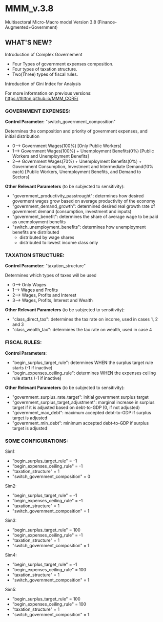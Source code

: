 # MMM_v.3.8
Multisectoral Micro-Macro model Version 3.8 (Finance-Augmented+Government)

## WHAT'S NEW?

Introduction of Complex Governement
* Four Types of government expenses composition.
* Four types of taxation structure.
* Two(Three) types of fiscal rules.

Introduction of Gini Index for Analysis

For more information on previous versions: <https://thttnn.github.io/MMM_CORE/>

### GOVERNMENT EXPENSES:
**Control Parameter**: "switch_government_composition"

Determines the composition and priority of government expenses, and initial distribution

* 0--> Government Wages(100%) [Only Public Workers]
* 1--> Government Wages(100%) + Unemployment Benefits(0%) [Public Workers and Unemployment Benefits]
* 2--> Government Wages(70%) + Unemployment Benefits(0%) + Government Consumption, Investment and Intermediate Demand(10% each) [Public Workers, Unemployment Benefits, and Demand to Sectors]

**Other Relevant Parameters** (to be subjected to sensitivity):
* "government_productivity_passtrought": determines how desired goverment wages grow based on average productivity of the economy
* "government_demand_growth": determined desired real growth rate of government demand (consumption, investment and inputs)
* "government_benefit": determines the share of average wage to be paid as unemployment benefits
* "switch_unemployment_benefits": determines how unemployment benefits are distributed
  * distributed by wage shares
  * distributed to lowest income class only

### TAXATION STRUCTURE:
**Control Parameter**: "taxation_structure" 

Determines which types of taxes will be used

* 0--> Only Wages
* 1--> Wages and Profits
* 2--> Wages, Profits and Interest
* 3--> Wages, Profits, Interest and Wealth

**Other Relevant Parameters** (to be subjected to sensitivity):
* "class_direct_tax": determines the tax rate on income, used in cases 1, 2 and 3
* "class_wealth_tax": determines the tax rate on wealth, used in case 4

### FISCAL RULES:
**Control Parameters**:
* "begin_surplus_target_rule": determines WHEN the surplus target rule starts (-1 if inactive)
* "begin_expenses_ceiling_rule": determines WHEN the expenses ceiling rule starts (-1 if inactive)
	
**Other Relevant Parameters** (to be subjected to sensitivity):
* "government_surplus_rate_target": initial government surplus target
* "government_surplus_target_adjustment": marginal increase in surplus target if it is adjusted based on debt-to-GDP (0, if not adjusted)
* "government_max_debt": maximum accepted debt-to-GDP if surplus target is adjusted
* "government_min_debt": minimum accepted debt-to-GDP if surplus target is adjusted

### SOME CONFIGURATIONS:

Sim1: 

* "begin_surplus_target_rule"        = -1 
* "begin_expenses_ceiling_rule"      = -1
* "taxation_structure"               = 1
* "switch_government_composition"    = 0

Sim2: 

* "begin_surplus_target_rule"        = -1 
* "begin_expenses_ceiling_rule"      = -1
* "taxation_structure"               = 1
* "switch_government_composition"    = 1

Sim3: 

* "begin_surplus_target_rule"        = 100
* "begin_expenses_ceiling_rule"      = -1
* "taxation_structure"               = 1
* "switch_government_composition"    = 1

Sim4: 

* "begin_surplus_target_rule"        = -1 
* "begin_expenses_ceiling_rule"      = 100
* "taxation_structure"               = 1
* "switch_government_composition"    = 1

Sim5: 

* "begin_surplus_target_rule"        = 100
* "begin_expenses_ceiling_rule"      = 100
* "taxation_structure"               = 1
* "switch_government_composition"    = 1
